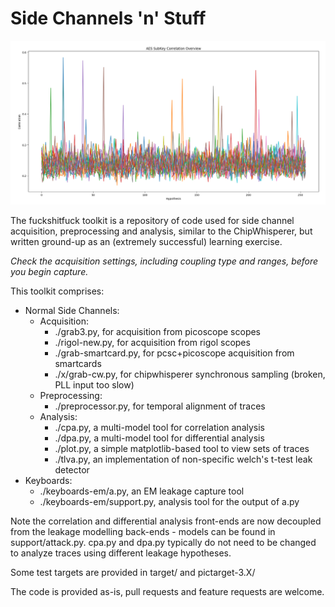 # Side Channels 'n' Stuff

![Just for fun](fun/cap.png)

The fuckshitfuck toolkit is a repository of code used for side channel acquisition, preprocessing and analysis, similar to the ChipWhisperer, but written ground-up as an (extremely successful) learning exercise.

_Check the acquisition settings, including coupling type and ranges, before you begin capture._

This toolkit comprises:

- Normal Side Channels:
  - Acquisition:
    - ./grab3.py, for acquisition from picoscope scopes
    - ./rigol-new.py, for acquisition from rigol scopes
    - ./grab-smartcard.py, for pcsc+picoscope acquisition from smartcards
    - ./x/grab-cw.py, for chipwhisperer synchronous sampling (broken, PLL input too slow)
  - Preprocessing:
    - ./preprocessor.py, for temporal alignment of traces
  - Analysis:
    - ./cpa.py, a multi-model tool for correlation analysis
    - ./dpa.py, a multi-model tool for differential analysis
    - ./plot.py, a simple matplotlib-based tool to view sets of traces
    - ./tlva.py, an implementation of non-specific welch's t-test leak detector
- Keyboards:
  - ./keyboards-em/a.py, an EM leakage capture tool
  - ./keyboards-em/support.py, analysis tool for the output of a.py

Note the correlation and differential analysis front-ends are now decoupled from the leakage modelling back-ends - models can be found in support/attack.py. cpa.py and dpa.py typically do not need to be changed to analyze traces using different leakage hypotheses.

Some test targets are provided in target/ and pictarget-3.X/

The code is provided as-is, pull requests and feature requests are welcome.
